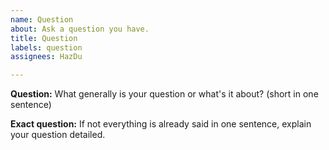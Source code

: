 ```yaml
---
name: Question
about: Ask a question you have.
title: Question
labels: question
assignees: HazDu

---
```


**Question:**
What generally is your question or what's it about? (short in one sentence)

**Exact question:**
If not everything is already said in one sentence, explain your question detailed.
